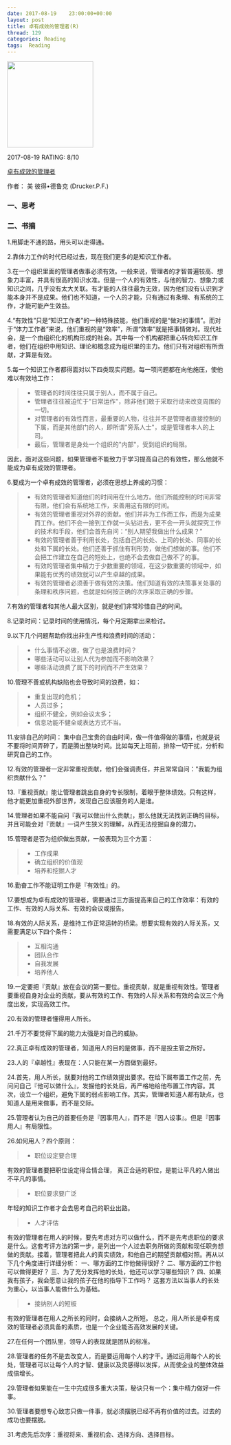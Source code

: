 ```yaml
---
date: 2017-08-19    23:00:00+00:00
layout: post
title: 卓有成效的管理者(R)
thread: 129
categories: Reading
tags:  Reading
---
```


<img src="https://images-cn.ssl-images-amazon.com/images/I/51SyKkbu7lL.jpg" width="200" />

2017-08-19 RATING:  8/10

[卓有成效的管理者](https://www.amazon.cn/%E5%8D%93%E6%9C%89%E6%88%90%E6%95%88%E7%9A%84%E7%AE%A1%E7%90%86%E8%80%85-%E5%BD%BC%E5%BE%97-%E5%BE%B7%E9%B2%81%E5%85%8B/dp/B002Q0X41Y)

作者： 美 彼得•德鲁克 (Drucker.P.F.)   



### 一、思考





### 二、书摘



1.用脚走不通的路，用头可以走得通。

2.靠体力工作的时代已经过去，现在我们更多的是知识工作者。﻿

3.在一个组织里面的管理者做事必须有效。一般来说，管理者的才智普遍较高、想象力丰富，并具有很高的知识水准。但是一个人的有效性，与他的智力、想象力或知识之间，几乎没有太大关联。有才能的人往往最为无效，因为他们没有认识到才能本身并不是成果。他们也不知道，一个人的才能，只有通过有条理、有系统的工作，才能可能产生效益。

4.“有效性”只是“知识工作者”的一种特殊技能，他们重视的是“做对的事情”。而对于“体力工作者”来说，他们重视的是“效率”，所谓“效率”就是把事情做对。现代社会，是一个由组织化的机构形成的社会。其中每一个机构都把重心转向知识工作者，他们在组织中用知识、理论和概念成为组织里的主力。他们只有对组织有所贡献，才算是有效。

5.每一个知识工作者都得面对以下四类现实问题。每一项问题都在向他施压，使他难以有效地工作：

> * 管理者的时间往往只属于别人，而不属于自己。﻿
> * 管理者往往被迫忙于"日常运作"，除非他们敢于采取行动来改变周围的一切。﻿
> * 对管理者的有效性而言，最重要的人物，往往并不是管理者直接控制的下属，而是其他部门的人，即所谓"旁系人士"，或是管理者本人的上司。﻿
> * 最后，管理者是身处一个组织的"内部"，受到组织的局限。

因此，面对这些问题，如果管理者不能致力于学习提高自己的有效性，那么他就不能成为卓有成效的管理者。



6.要成为一个卓有成效的管理者，必须在思想上养成的习惯：

> * 有效的管理者知道他们的时间用在什么地方。他们所能控制的时间非常有限，他们会有系统地工作，来善用这有限的时间。
> * 有效的管理者重视对外界的贡献。他们并非为工作而工作，而是为成果而工作。他们不会一接到工作就一头钻进去，更不会一开头就探究工作的技术和手段，他们会首先自问：“别人期望我做出什么成果？”
> * 有效的管理者善于利用长处，包括自己的长处、上司的长处、同事的长处和下属的长处。他们还善于抓住有利形势，做他们想做的事。他们不会把工作建立在自己的短处上，也绝不会去做自己做不了的事。
> * 有效的管理者集中精力于少数重要的领域，在这少数重要的领域中，如果能有优秀的绩效就可以产生卓越的成果。
> * 有效的管理者必须善于做有效的决策。他们知道有效的决策事关处事的条理和秩序问题，也就是如何按正确的次序采取正确的步骤。



7.有效的管理者和其他人最大区别，就是他们非常珍惜自己的时间。

8.记录时间：记录时间的使用情况，每个月定期拿出来检讨。


9.以下几个问题帮助你找出非生产性和浪费时间的活动：

> * 什么事情不必做，做了也是浪费时间？
> * 哪些活动可以让别人代为参加而不影响效果？
> * 哪些活动浪费了属下的时间而不产生效果？


10.管理不善或机构缺陷也会导致时间的浪费，如：

> * 重复出现的危机；
> * 人员过多；
> * 组织不健全，例如会议太多；
> * 信息功能不健全或表达方式不当。



11.安排自己的时间： 集中自己宝贵的自由时间，做一件值得做的事情，也就是说不要将时间弄碎了，而是腾出整块时间。比如每天上班前，排除一切干扰，分析和研究自己的工作。

12.有效的管理者一定非常重视贡献，他们会强调责任，并且常常自问："我能为组织贡献什么？"

13.『重视贡献』能让管理者跳出自身的专长限制，着眼于整体绩效。只有这样，他才能更加重视外部世界，发现自己应该服务的人是谁。

14.管理者如果不能自问『我可以做出什么贡献』，那么他就无法找到正确的目标，并且可能会对『贡献』一词产生狭义的理解，从而无法挖掘自身的潜力。

15.管理者是否为组织做出贡献，一般表现为三个方面：

> * 工作成果
> * 确立组织的价值观
> * 培养和挖掘人才

16.勤奋工作不能证明工作是『有效性』的。

17.要想成为卓有成效的管理者，需要通过三方面提高来自己的工作效率：有效的工作、有效的人际关系、有效的会议或报告。

18.有效的人际关系，是维持工作正常运转的桥梁。想要实现有效的人际关系，又需要满足以下四个条件：

> * 互相沟通
> * 团队合作
> * 自我发展
> * 培养他人

19.一定要把『贡献』放在会议的第一要位。重视贡献，就是重视有效性。管理者要重视自身对企业的贡献，要从有效的工作、有效的人际关系和有效的会议三个角度出发，实现高效工作。

20.有效的管理者懂得用人所长。

21.千万不要觉得下属的能力太强是对自己的威胁。

22.真正卓有成效的管理者，知道用人的目的是做事，而不是投主管之所好。

23.人的『卓越性』表现在：人只能在某一方面做到最好。

24.首先，用人所长，就要对他的工作绩效提出要求。在给下属布置工作之前，先问问自己『他可以做什么』，发掘他的长处后，再严格地给他布置工作内容。其次，设立一个组织，避免下属的弱点影响工作。其实，管理者知道人都有缺点，也知道人是用来做事，而不是交际。

25.管理者认为自己的首要任务是『因事用人』，而不是『因人设事』。但是『因事用人』有局限性。

26.如何用人？四个原则：

> * 职位设定要合理

有效的管理者要把职位设定得合情合理，
真正合适的职位，是能让平凡的人做出不平凡的事情。

> * 职位要求要广泛

年轻的知识工作者才会去思考自己的职业出路。

> * 人才评估

有效的管理者在用人的时候，要先考虑对方可以做什么，而不是先考虑职位的要求是什么。这套考评方法的第一步，是列出一个人过去职务所做的贡献和现任职务想做的贡献。接着，管理者把此人的真实绩效，和他自己的期望贡献相对照。再从以下几个角度进行详细分析：
一、哪方面的工作他做得很好？
二、哪方面的工作他可以做得更好？
三、为了充分发挥他的长处，他还可以学习哪些知识？
四、如果我有孩子，我会愿意让我的孩子在他的指导下工作吗？
这套方法以当事人的长处为重心，以当事人能做什么为基础。

> * 接纳别人的短板

有效的管理者在用人之所长的同时，会接纳人之所短。
总之，用人所长是卓有成效的管理者必须具备的素质，也是一个企业能否高效发展的关键。



27.在任何一个团队里，领导人的表现就是团队的标准。

28.管理者的任务不是去改变人，而是要运用每个人的才干。通过运用每个人的长处，管理者可以让每个人的才智、健康以及灵感得以发挥，从而使企业的整体效益成倍增长。

29.管理者如果能在一生中完成很多重大决策，秘诀只有一个：集中精力做好一件事。

30.管理者要想专心致志只做一件事，就必须摆脱已经不再有价值的过去。过去的成功也要摆脱。

31.考虑先后次序：重视将来、重视机会、选择方向、选择目标。































